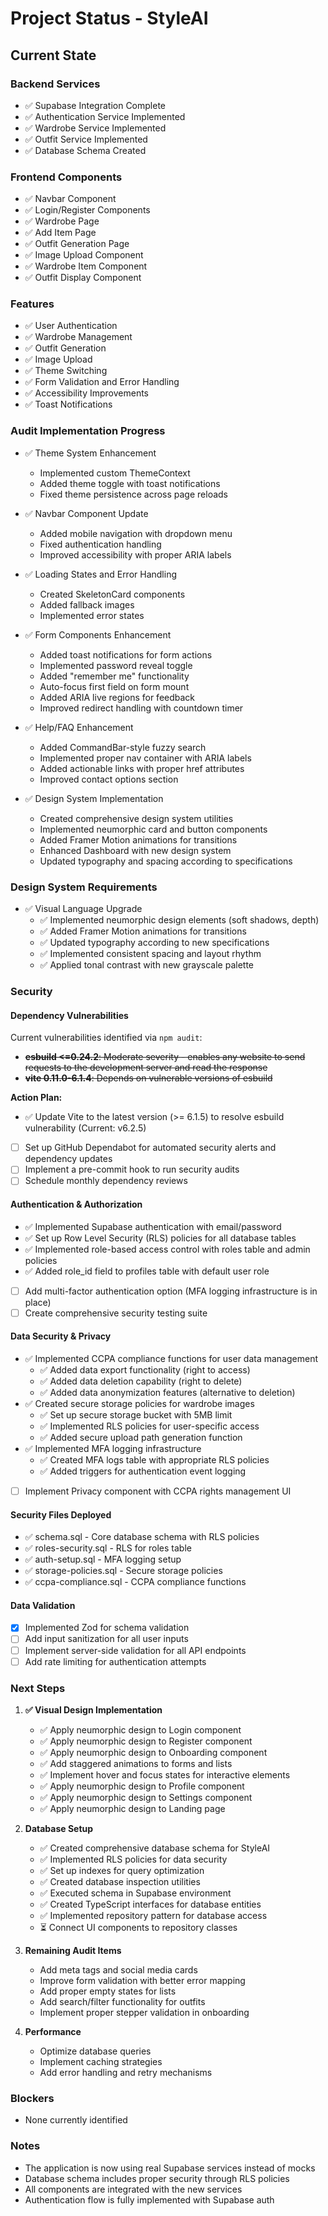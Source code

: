 # Project Status - StyleAI

## Current State

### Backend Services
- ✅ Supabase Integration Complete
- ✅ Authentication Service Implemented
- ✅ Wardrobe Service Implemented
- ✅ Outfit Service Implemented
- ✅ Database Schema Created

### Frontend Components
- ✅ Navbar Component
- ✅ Login/Register Components
- ✅ Wardrobe Page
- ✅ Add Item Page
- ✅ Outfit Generation Page
- ✅ Image Upload Component
- ✅ Wardrobe Item Component
- ✅ Outfit Display Component

### Features
- ✅ User Authentication
- ✅ Wardrobe Management
- ✅ Outfit Generation
- ✅ Image Upload
- ✅ Theme Switching
- ✅ Form Validation and Error Handling
- ✅ Accessibility Improvements
- ✅ Toast Notifications

### Audit Implementation Progress
- ✅ Theme System Enhancement
  - Implemented custom ThemeContext
  - Added theme toggle with toast notifications
  - Fixed theme persistence across page reloads

- ✅ Navbar Component Update
  - Added mobile navigation with dropdown menu
  - Fixed authentication handling
  - Improved accessibility with proper ARIA labels

- ✅ Loading States and Error Handling
  - Created SkeletonCard components
  - Added fallback images
  - Implemented error states

- ✅ Form Components Enhancement
  - Added toast notifications for form actions
  - Implemented password reveal toggle
  - Added "remember me" functionality
  - Auto-focus first field on form mount
  - Added ARIA live regions for feedback
  - Improved redirect handling with countdown timer

- ✅ Help/FAQ Enhancement
  - Added CommandBar-style fuzzy search
  - Implemented proper nav container with ARIA labels
  - Added actionable links with proper href attributes
  - Improved contact options section

- ✅ Design System Implementation
  - Created comprehensive design system utilities
  - Implemented neumorphic card and button components
  - Added Framer Motion animations for transitions
  - Enhanced Dashboard with new design system
  - Updated typography and spacing according to specifications

### Design System Requirements
- ✅ Visual Language Upgrade
  - ✅ Implemented neumorphic design elements (soft shadows, depth)
  - ✅ Added Framer Motion animations for transitions
  - ✅ Updated typography according to new specifications
  - ✅ Implemented consistent spacing and layout rhythm
  - ✅ Applied tonal contrast with new grayscale palette

### Security

#### Dependency Vulnerabilities

Current vulnerabilities identified via `npm audit`:

- ~~**esbuild <=0.24.2**: Moderate severity - enables any website to send requests to the development server and read the response~~
- ~~**vite 0.11.0-6.1.4**: Depends on vulnerable versions of esbuild~~

**Action Plan:**
- ✅ Update Vite to the latest version (>= 6.1.5) to resolve esbuild vulnerability (Current: v6.2.5)
- [ ] Set up GitHub Dependabot for automated security alerts and dependency updates
- [ ] Implement a pre-commit hook to run security audits
- [ ] Schedule monthly dependency reviews

#### Authentication & Authorization

- ✅ Implemented Supabase authentication with email/password
- ✅ Set up Row Level Security (RLS) policies for all database tables
- ✅ Implemented role-based access control with roles table and admin policies
- ✅ Added role_id field to profiles table with default user role
- [ ] Add multi-factor authentication option (MFA logging infrastructure is in place)
- [ ] Create comprehensive security testing suite

#### Data Security & Privacy

- ✅ Implemented CCPA compliance functions for user data management
  - ✅ Added data export functionality (right to access)
  - ✅ Added data deletion capability (right to delete)
  - ✅ Added data anonymization features (alternative to deletion)
- ✅ Created secure storage policies for wardrobe images
  - ✅ Set up secure storage bucket with 5MB limit
  - ✅ Implemented RLS policies for user-specific access
  - ✅ Added secure upload path generation function
- ✅ Implemented MFA logging infrastructure
  - ✅ Created MFA logs table with appropriate RLS policies
  - ✅ Added triggers for authentication event logging
- [ ] Implement Privacy component with CCPA rights management UI

#### Security Files Deployed

- ✅ schema.sql - Core database schema with RLS policies
- ✅ roles-security.sql - RLS for roles table
- ✅ auth-setup.sql - MFA logging setup
- ✅ storage-policies.sql - Secure storage policies
- ✅ ccpa-compliance.sql - CCPA compliance functions

#### Data Validation

- [x] Implemented Zod for schema validation
- [ ] Add input sanitization for all user inputs
- [ ] Implement server-side validation for all API endpoints
- [ ] Add rate limiting for authentication attempts

### Next Steps

1. **✅ Visual Design Implementation**
   - ✅ Apply neumorphic design to Login component
   - ✅ Apply neumorphic design to Register component
   - ✅ Apply neumorphic design to Onboarding component
   - ✅ Add staggered animations to forms and lists
   - ✅ Implement hover and focus states for interactive elements
   - ✅ Apply neumorphic design to Profile component
   - ✅ Apply neumorphic design to Settings component
   - ✅ Apply neumorphic design to Landing page

2. **Database Setup**
   - ✅ Created comprehensive database schema for StyleAI
   - ✅ Implemented RLS policies for data security
   - ✅ Set up indexes for query optimization
   - ✅ Created database inspection utilities
   - ✅ Executed schema in Supabase environment
   - ✅ Created TypeScript interfaces for database entities
   - ✅ Implemented repository pattern for database access
   - ⏳ Connect UI components to repository classes

3. **Remaining Audit Items**
   - Add meta tags and social media cards
   - Improve form validation with better error mapping
   - Add proper empty states for lists
   - Add search/filter functionality for outfits
   - Implement proper stepper validation in onboarding

4. **Performance**
   - Optimize database queries
   - Implement caching strategies
   - Add error handling and retry mechanisms

### Blockers
- None currently identified

### Notes
- The application is now using real Supabase services instead of mocks
- Database schema includes proper security through RLS policies
- All components are integrated with the new services
- Authentication flow is fully implemented with Supabase auth
